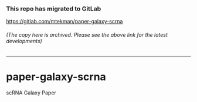 ### This repo has migrated to GitLab
https://gitlab.com/mtekman/paper-galaxy-scrna
###### (The copy here is archived. Please see the above link for the latest developments)

********



# paper-galaxy-scrna
scRNA Galaxy Paper
